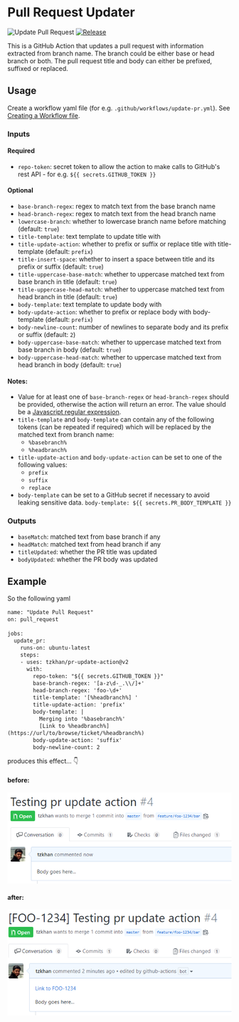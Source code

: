 # Pull Request Updater

![Update Pull Request](https://github.com/tzkhan/pr-update-action/workflows/Update%20Pull%20Request/badge.svg)
[![Release](https://img.shields.io/github/release/tzkhan/pr-update-action.svg)](https://github.com/tzkhan/pr-update-action/releases/latest)

This is a GitHub Action that updates a pull request with information extracted from branch name. The branch could be either base or head branch or both. The pull request title and body can either be prefixed, suffixed or replaced.

## Usage

Create a workflow yaml file (for e.g. `.github/workflows/update-pr.yml`). See [Creating a Workflow file](https://docs.github.com/en/free-pro-team@latest/actions/learn-github-actions/introduction-to-github-actions#create-an-example-workflow).

### Inputs

#### Required
- `repo-token`: secret token to allow the action to make calls to GitHub's rest API - for e.g. `${{ secrets.GITHUB_TOKEN }}`

#### Optional
- `base-branch-regex`: regex to match text from the base branch name
- `head-branch-regex`: regex to match text from the head branch name
- `lowercase-branch`: whether to lowercase branch name before matching (default: `true`)
- `title-template`: text template to update title with
- `title-update-action`: whether to prefix or suffix or replace title with title-template (default: `prefix`)
- `title-insert-space`: whether to insert a space between title and its prefix or suffix (default: `true`)
- `title-uppercase-base-match`: whether to uppercase matched text from base branch in title (default: `true`)
- `title-uppercase-head-match`: whether to uppercase matched text from head branch in title (default: `true`)
- `body-template`: text template to update body with
- `body-update-action`: whether to prefix or replace body with body-template (default: `prefix`)
- `body-newline-count`: number of newlines to separate body and its prefix or suffix (default: `2`)
- `body-uppercase-base-match`: whether to uppercase matched text from base branch in body (default: `true`)
- `body-uppercase-head-match`: whether to uppercase matched text from head branch in body (default: `true`)

#### Notes:

- Value for at least one of `base-branch-regex` or `head-branch-regex` should be provided, otherwise the action will return an error. The value should be a [Javascript regular expression](https://developer.mozilla.org/en-US/docs/Web/JavaScript/Guide/Regular_Expressions).
- `title-template` and `body-template` can contain any of the following tokens (can be repeated if required) which will be replaced by the matched text from branch name:
  - `%basebranch%`
  - `%headbranch%`
- `title-update-action` and `body-update-action` can be set to one of the following values:
  - `prefix`
  - `suffix`
  - `replace`
- `body-template` can be set to a GitHub secret if necessary to avoid leaking sensitive data. `body-template: ${{ secrets.PR_BODY_TEMPLATE }}`

### Outputs

- `baseMatch`: matched text from base branch if any
- `headMatch`: matched text from head branch if any
- `titleUpdated`: whether the PR title was updated
- `bodyUpdated`: whether the PR body was updated

## Example

So the following yaml

```
name: "Update Pull Request"
on: pull_request

jobs:
  update_pr:
    runs-on: ubuntu-latest
    steps:
    - uses: tzkhan/pr-update-action@v2
      with:
        repo-token: "${{ secrets.GITHUB_TOKEN }}"
        base-branch-regex: '[a-z\d-_.\\/]+'
        head-branch-regex: 'foo-\d+'
        title-template: '[%headbranch%] '
        title-update-action: 'prefix'
        body-template: |
          Merging into '%basebranch%'
          [Link to %headbranch%](https://url/to/browse/ticket/%headbranch%)
        body-update-action: 'suffix'
        body-newline-count: 2
```

produces this effect... :point_down:

#### before:
![pr before](img/pr-before.png)

#### after:
![pr after](img/pr-after.png)
